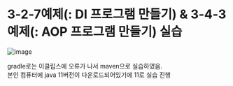 # 3-2-7예제(: DI 프로그램 만들기) & 3-4-3예제(: AOP 프로그램 만들기) 실습
![image](https://user-images.githubusercontent.com/110083948/194758394-8e3b484c-800a-482b-8f5f-f9bb63168445.png)

gradle로는 이클립스에 오류가 나서 maven으로 실습하였음. <br>
본인 컴퓨터에 java 11버전이 다운로드되어있기에 11로 실습 진행
